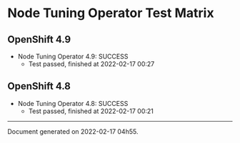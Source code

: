 
Node Tuning Operator Test Matrix
================================

OpenShift 4.9
-------------



* Node Tuning Operator 4.9: SUCCESS
  - Test passed, finished at 2022-02-17 00:27

OpenShift 4.8
-------------



* Node Tuning Operator 4.8: SUCCESS
  - Test passed, finished at 2022-02-17 00:21

---
Document generated on 2022-02-17 04h55.

